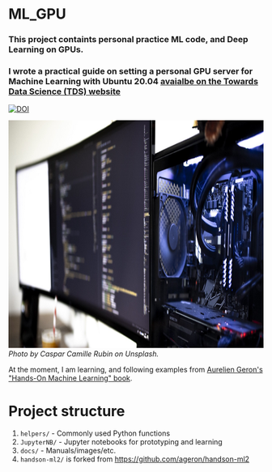 # ML_GPU
### This project containts personal practice ML code, and Deep Learning on GPUs.
### I wrote a practical guide on setting a personal GPU server for Machine Learning with Ubuntu 20.04 <a href=https://towardsdatascience.com/set-up-of-a-personal-gpu-server-for-machine-learning-with-ubuntu-20-04-100e787105ad target="_blank"> avaialbe on the Towards Data Science (TDS) website</a> 
[![DOI](https://zenodo.org/badge/277659475.svg)](https://zenodo.org/badge/latestdoi/277659475)
<div style="text-align:center"><a href=http://www.hep.ucl.ac.uk/~lukicov target="_blank"><img src="docs/gpu.jpeg" height="450"></a></div>
<i>Photo by Caspar Camille Rubin on Unsplash.</i> <br>


At the moment, I am learning, and following examples from <a href=https://www.oreilly.com/library/view/hands-on-machine-learning/9781492032632/ target="_blank">Aurelien Geron's "Hands-On Machine Learning" book</a>.  <br>

Project structure
============
1. `helpers/` - Commonly used Python functions 
2. `JupyterNB/` - Jupyter notebooks for prototyping and learning 
3. `docs/` - Manuals/images/etc. 
4. `handson-ml2/` is forked from https://github.com/ageron/handson-ml2 

